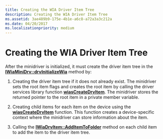```yaml
---
title: Creating the WIA Driver Item Tree
description: Creating the WIA Driver Item Tree
ms.assetid: 3ae489b9-175e-4b1e-a6c8-a72a3a3c212a
ms.date: 04/20/2017
ms.localizationpriority: medium
---
```


# Creating the WIA Driver Item Tree





After the minidriver is initialized, it must create the driver item tree in the [**IWiaMiniDrv::drvInitializeWia**](https://docs.microsoft.com/windows-hardware/drivers/ddi/wiamindr_lh/nf-wiamindr_lh-iwiaminidrv-drvinitializewia) method by:

1.  Creating the driver item tree if it does not already exist. The minidriver sets the root item flags and creates the root item by calling the driver services library function [**wiasCreateDrvItem**](https://docs.microsoft.com/windows-hardware/drivers/ddi/wiamdef/nf-wiamdef-wiascreatedrvitem). The minidriver stores the returned pointer to the root item in a private member variable.

2.  Creating child items for each item on the device using the [**wiasCreateDrvItem**](https://docs.microsoft.com/windows-hardware/drivers/ddi/wiamdef/nf-wiamdef-wiascreatedrvitem) function. This function creates a device-specific context where the minidriver can store information about the item.

3.  Calling the [**IWiaDrvItem::AddItemToFolder**](https://docs.microsoft.com/windows-hardware/drivers/ddi/wiamindr_lh/nf-wiamindr_lh-iwiadrvitem-additemtofolder) method on each child item to add the item to the driver item tree.

 

 




